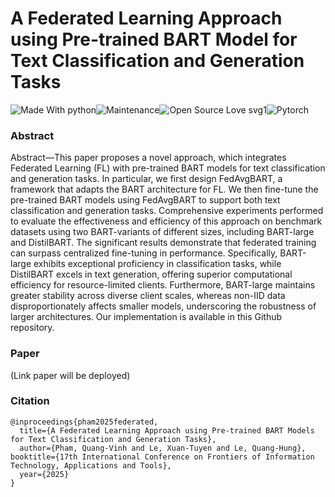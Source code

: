 # A Federated Learning Approach using Pre-trained BART Model for Text Classification and Generation Tasks
![Made With python](https://img.shields.io/badge/Made%20with-Python-brightgreen)![Maintenance](https://img.shields.io/badge/Maintained%3F-yes-green.svg)![Open Source Love svg1](https://badges.frapsoft.com/os/v1/open-source.svg?v=103)![Pytorch](https://img.shields.io/badge/Made%20with-Pytorch-green.svg)

### Abstract
Abstract—This paper proposes a novel approach, which integrates Federated Learning (FL) with pre-trained BART models
for text classification and generation tasks. In particular, we first design FedAvgBART, a framework that adapts the BART architecture for FL. We then fine-tune the pre-trained BART models using FedAvgBART to support both text classification and generation tasks. Comprehensive experiments performed to evaluate the effectiveness and efficiency of this approach on
benchmark datasets using two BART-variants of different sizes, including BART-large and DistilBART. The significant results demonstrate that federated training can surpass centralized fine-tuning in performance. Specifically, BART-large exhibits exceptional proficiency in classification tasks, while DistilBART excels in text generation, offering superior computational efficiency for resource-limited clients. Furthermore, BART-large maintains greater stability across diverse client scales, whereas non-IID
data disproportionately affects smaller models, underscoring the robustness of larger architectures. Our implementation is available in this Github repository.

### Paper
(Link paper will be deployed)

### Citation
```
@inproceedings{pham2025federated,
  title={A Federated Learning Approach using Pre-trained BART Models for Text Classification and Generation Tasks},
  author={Pham, Quang-Vinh and Le, Xuan-Tuyen and Le, Quang-Hung},
booktitle={17th International Conference on Frontiers of Information Technology, Applications and Tools},
  year={2025}
}
```
